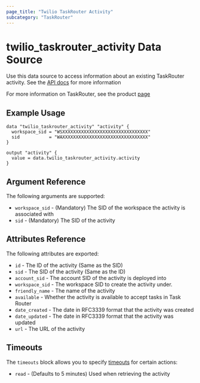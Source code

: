 ```yaml
---
page_title: "Twilio TaskRouter Activity"
subcategory: "TaskRouter"
---
```


# twilio_taskrouter_activity Data Source

Use this data source to access information about an existing TaskRouter activity. See the [API docs](https://www.twilio.com/docs/taskrouter/api/activity) for more information

For more information on TaskRouter, see the product [page](https://www.twilio.com/taskrouter)

## Example Usage

```hcl
data "twilio_taskrouter_activity" "activity" {
  workspace_sid = "WSXXXXXXXXXXXXXXXXXXXXXXXXXXXXXXXX"
  sid           = "WAXXXXXXXXXXXXXXXXXXXXXXXXXXXXXXXX"
}

output "activity" {
  value = data.twilio_taskrouter_activity.activity
}
```

## Argument Reference

The following arguments are supported:

- `workspace_sid` - (Mandatory) The SID of the workspace the activity is associated with
- `sid` - (Mandatory) The SID of the activity

## Attributes Reference

The following attributes are exported:

- `id` - The ID of the activity (Same as the SID)
- `sid` - The SID of the activity (Same as the ID)
- `account_sid` - The account SID of the activity is deployed into
- `workspace_sid` - The workspace SID to create the activity under.
- `friendly_name` - The name of the activity
- `available` - Whether the activity is available to accept tasks in Task Router
- `date_created` - The date in RFC3339 format that the activity was created
- `date_updated` - The date in RFC3339 format that the activity was updated
- `url` - The URL of the activity

## Timeouts

The `timeouts` block allows you to specify [timeouts](https://www.terraform.io/docs/configuration/resources.html#timeouts) for certain actions:

- `read` - (Defaults to 5 minutes) Used when retrieving the activity
